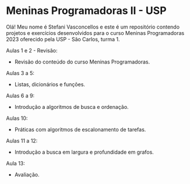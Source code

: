 # Meninas Programadoras II - USP

Olá! Meu nome é Stefani Vasconcellos e este é um repositório contendo projetos e exercícios desenvolvidos para o curso Meninas Programadoras 2023 oferecido pela USP - São Carlos, turma 1.

Aulas 1 e 2 - Revisão:
- Revisão do conteúdo do curso Meninas Programadoras.

Aulas 3 a 5:
- Listas, dicionários e funções.

Aulas 6 a 9: 
- Introdução a algoritmos de busca e ordenação.

Aulas 10:
- Práticas com algoritmos de escalonamento de tarefas.

Aulas 11 a 12: 
- Introdução a busca em largura e profundidade em grafos.

Aula 13: 
- Avaliação.
